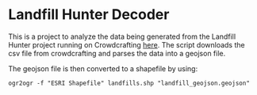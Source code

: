 # Landfill Hunter Decoder

This is a project to analyze the data being generated from the Landfill Hunter project running on Crowdcrafting [here](http://crowdcrafting.org/project/landfill/).  The script downloads the csv file from crowdcrafting and parses the data into a geojson file.  

The geojson file is then converted to a shapefile by using:

```
ogr2ogr -f "ESRI Shapefile" landfills.shp "landfill_geojson.geojson"
```